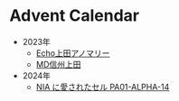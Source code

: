 # Advent Calendar
* 2023年
  - [Echo上田アノマリー](2023/)
  - [MD信州上田](2023/mdshinshuueda/)
* 2024年
  - [NIA に愛されたセル PA01-ALPHA-14](2024/)
